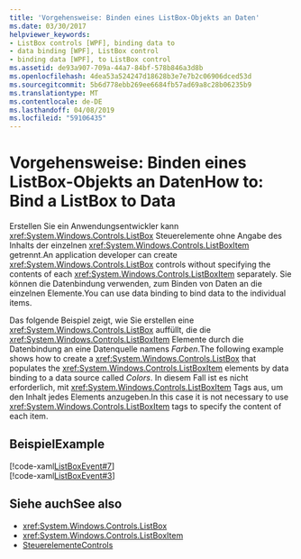 ```yaml
---
title: 'Vorgehensweise: Binden eines ListBox-Objekts an Daten'
ms.date: 03/30/2017
helpviewer_keywords:
- ListBox controls [WPF], binding data to
- data binding [WPF], ListBox control
- binding data [WPF], to ListBox control
ms.assetid: de93a907-709a-44a7-84bf-578b846a3d8b
ms.openlocfilehash: 4dea53a524247d18628b3e7e7b2c06906dced53d
ms.sourcegitcommit: 5b6d778ebb269ee6684fb57ad69a8c28b06235b9
ms.translationtype: MT
ms.contentlocale: de-DE
ms.lasthandoff: 04/08/2019
ms.locfileid: "59106435"
---
```

# <a name="how-to-bind-a-listbox-to-data"></a><span data-ttu-id="a862b-102">Vorgehensweise: Binden eines ListBox-Objekts an Daten</span><span class="sxs-lookup"><span data-stu-id="a862b-102">How to: Bind a ListBox to Data</span></span>
<span data-ttu-id="a862b-103">Erstellen Sie ein Anwendungsentwickler kann <xref:System.Windows.Controls.ListBox> Steuerelemente ohne Angabe des Inhalts der einzelnen <xref:System.Windows.Controls.ListBoxItem> getrennt.</span><span class="sxs-lookup"><span data-stu-id="a862b-103">An application developer can create <xref:System.Windows.Controls.ListBox> controls without specifying the contents of each <xref:System.Windows.Controls.ListBoxItem> separately.</span></span> <span data-ttu-id="a862b-104">Sie können die Datenbindung verwenden, zum Binden von Daten an die einzelnen Elemente.</span><span class="sxs-lookup"><span data-stu-id="a862b-104">You can use data binding to bind data to the individual items.</span></span>  
  
 <span data-ttu-id="a862b-105">Das folgende Beispiel zeigt, wie Sie erstellen eine <xref:System.Windows.Controls.ListBox> auffüllt, die die <xref:System.Windows.Controls.ListBoxItem> Elemente durch die Datenbindung an eine Datenquelle namens *Farben*.</span><span class="sxs-lookup"><span data-stu-id="a862b-105">The following example shows how to create a <xref:System.Windows.Controls.ListBox> that populates the <xref:System.Windows.Controls.ListBoxItem> elements by data binding to a data source called *Colors*.</span></span> <span data-ttu-id="a862b-106">In diesem Fall ist es nicht erforderlich, mit <xref:System.Windows.Controls.ListBoxItem> Tags aus, um den Inhalt jedes Elements anzugeben.</span><span class="sxs-lookup"><span data-stu-id="a862b-106">In this case it is not necessary to use <xref:System.Windows.Controls.ListBoxItem> tags to specify the content of each item.</span></span>  
  
## <a name="example"></a><span data-ttu-id="a862b-107">Beispiel</span><span class="sxs-lookup"><span data-stu-id="a862b-107">Example</span></span>  
 [!code-xaml[ListBoxEvent#7](~/samples/snippets/csharp/VS_Snippets_Wpf/ListBoxEvent/CSharp/Pane1.xaml#7)]  
[!code-xaml[ListBoxEvent#3](~/samples/snippets/csharp/VS_Snippets_Wpf/ListBoxEvent/CSharp/Pane1.xaml#3)]  
  
## <a name="see-also"></a><span data-ttu-id="a862b-108">Siehe auch</span><span class="sxs-lookup"><span data-stu-id="a862b-108">See also</span></span>

- <xref:System.Windows.Controls.ListBox>
- <xref:System.Windows.Controls.ListBoxItem>
- [<span data-ttu-id="a862b-109">Steuerelemente</span><span class="sxs-lookup"><span data-stu-id="a862b-109">Controls</span></span>](../advanced/optimizing-performance-controls.md)
